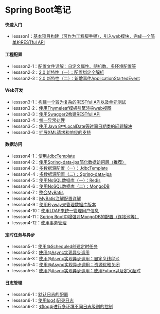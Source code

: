 # Spring Boot笔记

#### 快速入门

- lessson1：[基本项目构建（可作为工程脚手架），引入web模块，完成一个简单的RESTful API](https://codeyoyo.github.io/spring-boot-learn/pages/)

#### 工程配置

- lessson2-1：[配置文件详解：自定义属性、随机数、多环境配置等](https://codeyoyo.github.io/spring-boot-learn/pages/#/config/ConfigIntroduce)
- lessson2-2：[2.0 新特性（一）：配置绑定全解析](https://codeyoyo.github.io/spring-boot-learn/pages/#/config/NewFeature1)
- lessson2-3：[2.0 新特性（二）：新增事件ApplicationStartedEvent](https://codeyoyo.github.io/spring-boot-learn/pages/#/config/NewFeature2)

#### Web开发

- lessson3-1：[构建一个较为复杂的RESTful API以及单元测试](https://codeyoyo.github.io/spring-boot-learn/pages/#/Web/RESTfulAPI)
- lessson3-2：[使用Thymeleaf模板引擎渲染web视图](https://codeyoyo.github.io/spring-boot-learn/pages/#/Web/Thymeleaf)
- lessson3-3：[使用Swagger2构建RESTful API](https://codeyoyo.github.io/spring-boot-learn/pages/#/Web/Swagger2)
- lessson3-4：[统一异常处理](https://codeyoyo.github.io/spring-boot-learn/pages/#/Web/Abnormity)
- lessson3-5：[使用Java 8中LocalDate等时间日期类的问题解决](https://codeyoyo.github.io/spring-boot-learn/pages/#/Web/Java8Api)
- lessson3-6：[扩展XML请求和响应的支持](https://codeyoyo.github.io/spring-boot-learn/pages/#/Web/XMLResponse)

#### 数据访问

- lessson4-1：[使用JdbcTemplate](https://codeyoyo.github.io/spring-boot-learn/pages/#/Data/JdbcTemplate)
- lessson4-2：[使用Spring-data-jpa简化数据访问层（推荐）](https://codeyoyo.github.io/spring-boot-learn/pages/#/Data/Jpa)
- lessson4-3：[多数据源配置（一）：JdbcTemplate](https://codeyoyo.github.io/spring-boot-learn/pages/#/Data/MoreDataConfig)
- lessson4-4：[多数据源配置（二）：Spring-data-jpa](https://codeyoyo.github.io/spring-boot-learn/pages/#/Data/MoreDataConfig)
- lessson4-5：[使用NoSQL数据库（一）：Redis](https://codeyoyo.github.io/spring-boot-learn/pages/#/Data/Redis)
- lessson4-6：[使用NoSQL数据库（二）：MongoDB](https://codeyoyo.github.io/spring-boot-learn/pages/#/Data/MongoDB)
- lessson4-7：[整合MyBatis](https://codeyoyo.github.io/spring-boot-learn/pages/#/Data/MyBatis)
- lessson4-8：[MyBatis注解配置详解](https://codeyoyo.github.io/spring-boot-learn/pages/#/Data/MyBatisConfig)
- lessson4-9：[使用Flyway来管理数据库版本](https://codeyoyo.github.io/spring-boot-learn/pages/#/Data/Flyway)
- lessson4-10：[使用LDAP来统一管理用户信息](https://codeyoyo.github.io/spring-boot-learn/pages/#/Data/LDAP)
- lessson4-11：[Spring Boot中增强对MongoDB的配置（连接池等）](https://codeyoyo.github.io/spring-boot-learn/pages/#/Data/MongoDBConfig)
- lessson4-12：[使用事务管理](https://codeyoyo.github.io/spring-boot-learn/pages/#/Data/Transaction)

#### 定时任务与异步

- lessson5-1：[使用@Scheduled创建定时任务](https://codeyoyo.github.io/spring-boot-learn/pages/#/async/scheduled)
- lessson5-2：[使用@Async实现异步调用](https://codeyoyo.github.io/spring-boot-learn/pages/#/async/asyncCall)
- lessson5-3：[使用@Async实现异步调用：自定义线程池](https://codeyoyo.github.io/spring-boot-learn/pages/#/async/taskExecutor)
- lessson5-4：[使用@Async实现异步调用：资源优雅关闭](https://codeyoyo.github.io/spring-boot-learn/pages/#/async/taskClose)
- lessson5-5：[使用@Async实现异步调用：使用Future以及定义超时](https://codeyoyo.github.io/spring-boot-learn/pages/#/async/future)

#### 日志管理

- lessson6-1：[默认日志的配置](https://codeyoyo.github.io/spring-boot-learn/pages/#/log/defaultLog)
- lessson6-1：[使用log4j记录日志](https://codeyoyo.github.io/spring-boot-learn/pages/#/log/log4j)
- lessson6-2：[对log4j进行多环境不同日志级别的控制](https://codeyoyo.github.io/spring-boot-learn/pages/#/log/logLevel)